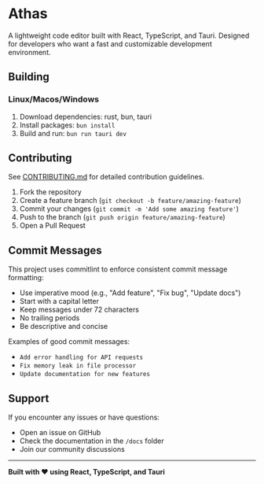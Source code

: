 # Athas

A lightweight code editor built with React, TypeScript, and Tauri.
Designed for developers who want a fast and customizable development environment.

## Building

### Linux/Macos/Windows

1. Download dependencies:
   rust, bun, tauri
2. Install packages:
   `bun install`
3. Build and run:
   `bun run tauri dev`

## Contributing

See [CONTRIBUTING.md](docs/CONTRIBUTING.md) for detailed contribution guidelines.

1. Fork the repository
2. Create a feature branch (`git checkout -b feature/amazing-feature`)
3. Commit your changes (`git commit -m 'Add some amazing feature'`)
4. Push to the branch (`git push origin feature/amazing-feature`)
5. Open a Pull Request

## Commit Messages

This project uses commitlint to enforce consistent commit message formatting:

- Use imperative mood (e.g., "Add feature", "Fix bug", "Update docs")
- Start with a capital letter
- Keep messages under 72 characters
- No trailing periods
- Be descriptive and concise

Examples of good commit messages:

- `Add error handling for API requests`
- `Fix memory leak in file processor`
- `Update documentation for new features`

## Support

If you encounter any issues or have questions:

- Open an issue on GitHub
- Check the documentation in the `/docs` folder
- Join our community discussions

---

**Built with ❤️ using React, TypeScript, and Tauri**
